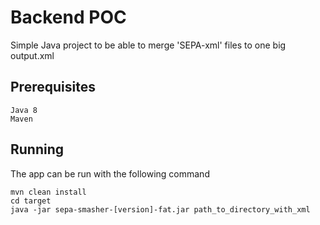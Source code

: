 # Backend POC
Simple Java project to be able to merge 'SEPA-xml' files to one big output.xml 

## Prerequisites
```
Java 8
Maven 
```

## Running
The app can be run with the following command
```
mvn clean install
cd target
java -jar sepa-smasher-[version]-fat.jar path_to_directory_with_xml
```
